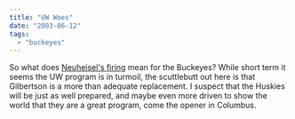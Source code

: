 ```yaml
---
title: "UW Woes"
date: "2003-06-12"
tags: 
  - "buckeyes"
---
```


So what does [Neuheisel's firing](http://seattletimes.nwsource.com/html/sports/134980728_webneuheisel12.html) mean for the Buckeyes? While short term it seems the UW program is in turmoil, the scuttlebutt out here is that Gilbertson is a more than adequate replacement. I suspect that the Huskies will be just as well prepared, and maybe even more driven to show the world that they are a great program, come the opener in Columbus.
